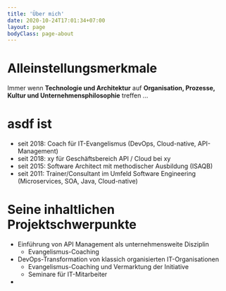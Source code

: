 ```yaml
---
title: 'Über mich'
date: 2020-10-24T17:01:34+07:00
layout: page
bodyClass: page-about
---
```

# Alleinstellungsmerkmale
Immer wenn **Technologie und Architektur** auf **Organisation, Prozesse, Kultur und Unternehmensphilosophie** treffen ...

# asdf ist
* seit 2018: Coach für IT-Evangelismus (DevOps, Cloud-native, API-Management)
* seit 2018: xy für Geschäftsbereich API / Cloud bei xy
* seit 2015: Software Architect mit methodischer Ausbildung (ISAQB)
* seit 2011: Trainer/Consultant im Umfeld Software Engineering (Microservices, SOA, Java, Cloud-native)

# Seine inhaltlichen Projektschwerpunkte
* Einführung von API Management als unternehmensweite Disziplin
    * Evangelismus-Coaching
* DevOps-Transformation von klassich organisierten IT-Organisationen
    * Evangelismus-Coaching und Vermarktung der Initiative
    * Seminare für IT-Mitarbeiter
* 
